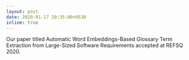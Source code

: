 ```yaml
---
layout: post
date: 2020-01-17 20:35:00+0530
inline: true
---
```


Our paper titled Automatic Word Embeddings-Based Glossary Term Extraction from Large-Sized Software Requirements accepted at REFSQ 2020.
